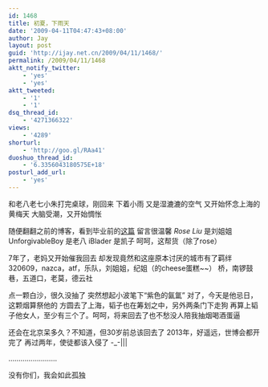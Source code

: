 ```yaml
---
id: 1468
title: 初夏，下雨天
date: '2009-04-11T04:47:43+08:00'
author: Jay
layout: post
guid: 'http://ijay.net.cn/2009/04/11/1468/'
permalink: /2009/04/11/1468
aktt_notify_twitter:
    - 'yes'
    - 'yes'
aktt_tweeted:
    - '1'
    - '1'
dsq_thread_id:
    - '4271366322'
views:
    - '4289'
shorturl:
    - 'http://goo.gl/RAa41'
duoshuo_thread_id:
    - '6.3356043180575E+18'
posturl_add_url:
    - 'yes'
---
```


和老八老七小朱打完桌球，刚回来
下着小雨
又是湿漉漉的空气
又开始怀念上海的黄梅天
大脑受潮，又开始惆怅

随便翻翻之前的博客，看到毕业前的<a href="http://www.jayxu.com/2006/04/18/141/" target="_blank">这篇</a>
留言很温馨
*Rose Liu* 是刘姐姐
UnforgivableBoy 是老八
iBlader 是凯子
呵呵，这帮货（除了rose）

7年了，老妈又开始催我回去
却发现竟然和这座原本讨厌的城市有了羁绊
320609，nazca，atf，乐队，刘姐姐，纪姐（的cheese蛋糕~~）
桥，南锣鼓巷，五道口，老莫，德云社

点一颗白沙，很久没抽了
突然想起小波笔下“紫色的氤氲”
对了，今天是他忌日，这颗烟算祭他的
方圆去了上海，韬子也在筹划之中，另外两条门下走狗
再算上韬子他女人，至少有三个了。呵呵，将来回去了也不愁没人陪我抽烟喝酒蛋逼

还会在北京呆多久？不知道，但30岁前总该回去了
2013年，好遥远，世博会都开完了
再过两年，使徒都该入侵了 -_-|||

……………………

没有你们，我会如此孤独